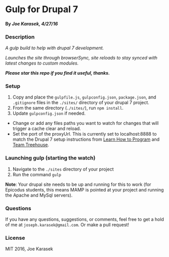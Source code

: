 # Gulp for Drupal 7
#### By _**Joe Karasek**, 4/27/16_

### Description

_A gulp build to help with drupal 7 development._

_Launches the site through browserSync, site reloads to stay synced with latest changes to custom modules._

_**Please star this repo if you find it useful, thanks.**_

### Setup
1. Copy and place the `gulpfile.js`, `gulpconfig.json`, `package.json`, and `.gitignore` files in the `./sites/` directory of your drupal 7 project.
2. From the same directory (`./sites/`), run `npm install`.
3. Update `gulpconfig.json` if needed.
  - Change or add any files paths you want to watch for changes that will trigger a cache clear and reload.
  - Set the port of the proxyUrl. This is currently set to localhost:8888 to match the Drupal 7 setup instructions from [Learn How to Program](https://www.learnhowtoprogram.com/) and [Team Treehouse](https://teamtreehouse.com/home).

### Launching gulp (starting the watch)
1. Navigate to the `./sites` directory of your project
2. Run the command `gulp`

**Note**: Your drupal site needs to be up and running for this to work (for Epicodus students, this means MAMP is pointed at your project and running the Apache and MySql servers).

### Questions
If you have any questions, suggestions, or comments, feel free to get a hold of me at `joseph.karasek@gmail.com`. Or make a pull request!

### License
MIT 2016, Joe Karasek

